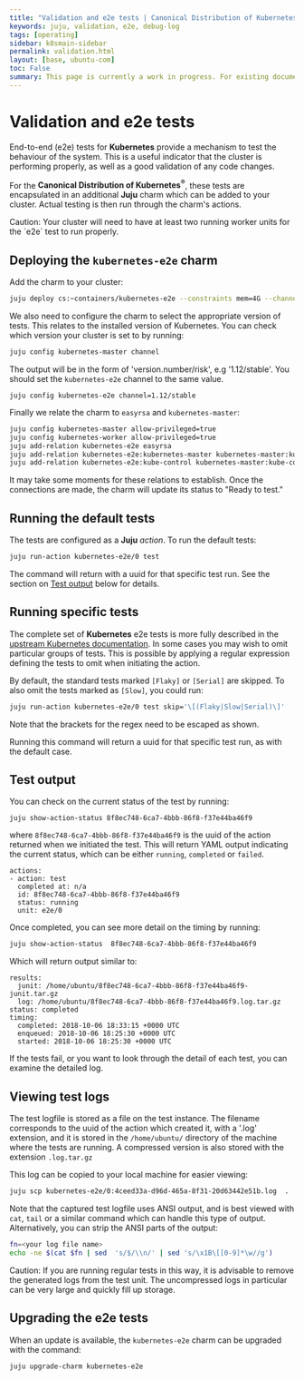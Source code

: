 ```yaml
---
title: "Validation and e2e tests | Canonical Distribution of Kubernetes&reg;"
keywords: juju, validation, e2e, debug-log
tags: [operating]
sidebar: k8smain-sidebar
permalink: validation.html
layout: [base, ubuntu-com]
toc: False
summary: This page is currently a work in progress. For existing documentation, please visit <a href="https://kubernetes.io/docs/getting-started-guides/ubuntu/"> https://kubernetes.io/docs/getting-started-guides/ubuntu/ </a>
---
```


# Validation and e2e tests

End-to-end (e2e) tests for **Kubernetes** provide a mechanism to test the behaviour
of the system. This is a useful indicator that the cluster is performing properly, as well as
a good validation of any code changes.

For  the **Canonical Distribution of Kubernetes<sup>&reg;</sup>**, these tests are
encapsulated in an additional **Juju** charm which can be added to your cluster. Actual
testing is then run through the charm's actions.

<div class="p-notification--caution">
  <p markdown="1" class="p-notification__response">
    <span class="p-notification__status">Caution:</span>
Your cluster will need to have at least two running worker units for the `e2e` test to run
properly.
  </p>
</div>

## Deploying the `kubernetes-e2e` charm

Add the charm to your cluster:

```bash
juju deploy cs:~containers/kubernetes-e2e --constraints mem=4G --channel edge
```

We also need to configure the charm to select the appropriate version of tests. This
relates to the installed version of Kubernetes. You can check which version your cluster is
set to by running:

```bash
juju config kubernetes-master channel
```
The output will be in the form of  'version.number/risk', e.g '1.12/stable'. You should set
the `kubernetes-e2e`  channel to the same value.

```
juju config kubernetes-e2e channel=1.12/stable
```

Finally we  relate the charm to `easyrsa` and `kubernetes-master`:

```bash
juju config kubernetes-master allow-privileged=true
juju config kubernetes-worker allow-privileged=true
juju add-relation kubernetes-e2e easyrsa
juju add-relation kubernetes-e2e:kubernetes-master kubernetes-master:kube-api-endpoint
juju add-relation kubernetes-e2e:kube-control kubernetes-master:kube-control
```

It may take some moments for these relations to establish. Once the connections are made,
the charm will update its status to "Ready to test."

## Running the default tests

The tests are configured as a **Juju** _action_.  To run the default tests:

```bash
juju run-action kubernetes-e2e/0 test
```

The command will return with a uuid for that specific test run. See the section on
[Test output](#test-output)  below for details.

## Running specific tests

The complete set of **Kubernetes** e2e tests is more fully described in the
[upstream Kubernetes documentation][e2e-upstream]. In some cases you may
wish to omit particular groups of tests. This is possible by applying a regular expression
defining the tests to omit when initiating the action.

By default, the standard tests marked `[Flaky]`  or `[Serial]` are skipped. To also omit the
tests marked as `[Slow]`, you could run:

```bash
juju run-action kubernetes-e2e/0 test skip='\[(Flaky|Slow|Serial)\]'
```
Note that the brackets for the regex need to be escaped as shown.

Running this  command will return a uuid for that specific test run, as with the default
case.

## Test output

You can check on the current status of the test by running:

```
juju show-action-status 8f8ec748-6ca7-4bbb-86f8-f37e44ba46f9
```

where `8f8ec748-6ca7-4bbb-86f8-f37e44ba46f9` is the uuid of the action returned
when we initiated the test. This will return YAML  output indicating the
current status, which can be either `running`, `completed` or `failed`.

```no-highlight
actions:
- action: test
  completed at: n/a
  id: 8f8ec748-6ca7-4bbb-86f8-f37e44ba46f9
  status: running
  unit: e2e/0
  ```

Once completed, you can see more detail on the timing by running:

  ```bash
  juju show-action-status  8f8ec748-6ca7-4bbb-86f8-f37e44ba46f9
  ```

Which will return output similar to:

```no-highlight
results:
  junit: /home/ubuntu/8f8ec748-6ca7-4bbb-86f8-f37e44ba46f9-junit.tar.gz
  log: /home/ubuntu/8f8ec748-6ca7-4bbb-86f8-f37e44ba46f9.log.tar.gz
status: completed
timing:
  completed: 2018-10-06 18:33:15 +0000 UTC
  enqueued: 2018-10-06 18:25:30 +0000 UTC
  started: 2018-10-06 18:25:30 +0000 UTC
```

If the tests fail, or you want to look through the detail of each test, you can examine the
detailed log.

## Viewing test logs

The test logfile is  stored as a file on the test instance.  The filename
corresponds to the uuid of the action which created it, with a '.log'
extension, and it is stored in the `/home/ubuntu/` directory of the machine
where the tests are running.  A compressed version is also stored with the
extension `.log.tar.gz`

This log can be copied to your local machine for easier viewing:

```bash
juju scp kubernetes-e2e/0:4ceed33a-d96d-465a-8f31-20d63442e51b.log  .
```

Note that the captured test logfile uses ANSI output, and is best viewed with
`cat`, `tail` or a similar command which can handle this type of output.
Alternatively,  you can strip the ANSI parts of the output:

```bash
fn=<your log file name>
echo -ne $(cat $fn | sed  's/$/\\n/' | sed 's/\x1B\[[0-9]*\w//g')
```

<div class="p-notification--caution">
  <p markdown="1" class="p-notification__response">
    <span class="p-notification__status">Caution:</span>
If you are running regular tests in this way, it is advisable to remove the generated logs
from the test unit. The uncompressed logs in particular can be very large and quickly fill
up storage.
  </p>
</div>

## Upgrading the e2e tests

When an update is available, the `kubernetes-e2e` charm can be upgraded with
the command:

```bash
juju upgrade-charm kubernetes-e2e
```



<!--LINKS -->
[e2e-upstream]: https://github.com/kubernetes/community/blob/master/contributors/devel/e2e-tests.md#kinds-of-tests
